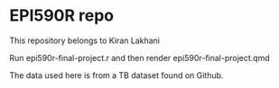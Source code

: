 # EPI590R repo

This repository belongs to Kiran Lakhani

Run epi590r-final-project.r and then render epi590r-final-project.qmd

The data used here is from a TB dataset found on Github. 
